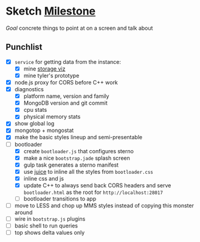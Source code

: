 # Sketch [Milestone](./milestones.md)

_Goal_ concrete things to point at on a screen and talk about

## Punchlist

- [x] `service` for getting data from the instance:
  - [x] mine [storage viz](http://github.com/10gen-labs/storage-viz)
  - [x] mine tyler's prototype
- [x] node.js proxy for CORS before C++ work
- [x] diagnostics
  - [x] platform name, version and family
  - [x] MongoDB version and git commit
  - [x] cpu stats
  - [x] physical memory stats
- [x] show global log
- [x] mongotop + mongostat
- [x] make the basic styles lineup and semi-presentable
- [ ] bootloader
  - [x] create `bootloader.js` that configures sterno
  - [x] make a nice `bootstrap.jade` splash screen
  - [x] gulp task generates a sterno manifest
  - [x] use [juice](https://github.com/learnboost/juice) to inline all the
    styles from `bootloader.css`
  - [x] inline css and js
  - [x] update C++ to always send back CORS headers and serve `bootloader.html`
    as the root for `http://localhost:28017`
  - [ ] bootloader transitions to app
- [ ] move to LESS and chop up MMS styles instead of copying this monster around
- [ ] wire in `bootstrap.js` plugins
- [ ] basic shell to run queries
- [ ] top shows delta values only
